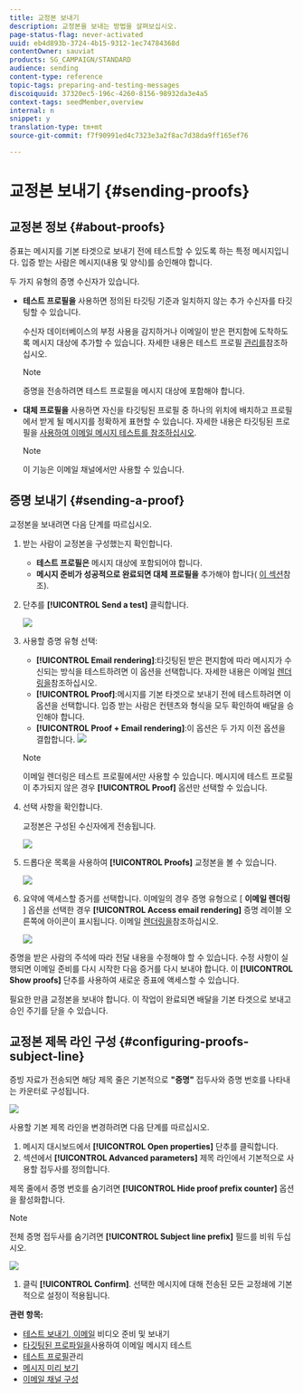 ```yaml
---
title: 교정본 보내기
description: 교정본을 보내는 방법을 살펴보십시오.
page-status-flag: never-activated
uuid: eb4d893b-3724-4b15-9312-1ec74784368d
contentOwner: sauviat
products: SG_CAMPAIGN/STANDARD
audience: sending
content-type: reference
topic-tags: preparing-and-testing-messages
discoiquuid: 37320ec5-196c-4260-8156-98932da3e4a5
context-tags: seedMember,overview
internal: n
snippet: y
translation-type: tm+mt
source-git-commit: f7f90991ed4c7323e3a2f8ac7d38da9ff165ef76

---
```



# 교정본 보내기 {#sending-proofs}

## 교정본 정보 {#about-proofs}

증표는 메시지를 기본 타겟으로 보내기 전에 테스트할 수 있도록 하는 특정 메시지입니다. 입증 받는 사람은 메시지(내용 및 양식)를 승인해야 합니다.

두 가지 유형의 증명 수신자가 있습니다.

* **테스트 프로필을** 사용하면 정의된 타깃팅 기준과 일치하지 않는 추가 수신자를 타깃팅할 수 있습니다.

   수신자 데이터베이스의 부정 사용을 감지하거나 이메일이 받은 편지함에 도착하도록 메시지 대상에 추가할 수 있습니다. 자세한 내용은 테스트 프로필 [관리를](../../audiences/using/managing-test-profiles.md)참조하십시오.

   >[!NOTE]
   >
   >증명을 전송하려면 테스트 프로필을 메시지 대상에 포함해야 합니다.

* **대체 프로필을** 사용하면 자신을 타깃팅된 프로필 중 하나의 위치에 배치하고 프로필에서 받게 될 메시지를 정확하게 표현할 수 있습니다. 자세한 내용은 타깃팅된 프로필을 [사용하여 이메일 메시지 테스트를 참조하십시오](../../sending/using/testing-messages-using-target.md).

   >[!NOTE]
   >
   >이 기능은 이메일 채널에서만 사용할 수 있습니다.

## 증명 보내기 {#sending-a-proof}

교정본을 보내려면 다음 단계를 따르십시오.

1. 받는 사람이 교정본을 구성했는지 확인합니다.
   * **테스트 프로필은** 메시지 대상에 포함되어야 합니다.
   * **메시지 준비가 성공적으로 완료되면 대체 프로필을** 추가해야 합니다( [이 섹션](../../sending/using/testing-messages-using-target.md)참조).

1. 단추를 **[!UICONTROL Send a test]** 클릭합니다.

   ![](assets/bat_select.png)

1. 사용할 증명 유형 선택:

   * **[!UICONTROL Email rendering]**:타깃팅된 받은 편지함에 따라 메시지가 수신되는 방식을 테스트하려면 이 옵션을 선택합니다. 자세한 내용은 이메일 [렌더링을](../../sending/using/email-rendering.md)참조하십시오.
   * **[!UICONTROL Proof]**:메시지를 기본 타겟으로 보내기 전에 테스트하려면 이 옵션을 선택합니다. 입증 받는 사람은 컨텐츠와 형식을 모두 확인하여 배달을 승인해야 합니다.
   * **[!UICONTROL Proof + Email rendering]**:이 옵션은 두 가지 이전 옵션을 결합합니다.
   ![](assets/bat_select1.png)

   >[!NOTE]
   >
   >이메일 렌더링은 테스트 프로필에서만 사용할 수 있습니다. 메시지에 테스트 프로필이 추가되지 않은 경우 **[!UICONTROL Proof]** 옵션만 선택할 수 있습니다.

1. 선택 사항을 확인합니다.

   교정본은 구성된 수신자에게 전송됩니다.

   ![](assets/bat_select2.png)

1. 드롭다운 목록을 사용하여 **[!UICONTROL Proofs]** 교정본을 볼 수 있습니다.

   ![](assets/bat_view.png)

1. 요약에 액세스할 증거를 선택합니다. 이메일의 경우 증명 유형으로 [ **이메일 렌더링** ] 옵션을 선택한 경우 **[!UICONTROL Access email rendering]** 증명 레이블 오른쪽에 아이콘이 표시됩니다. 이메일 [렌더링을](../../sending/using/email-rendering.md)참조하십시오.

   ![](assets/bat_view2.png)

증명을 받은 사람의 주석에 따라 전달 내용을 수정해야 할 수 있습니다. 수정 사항이 실행되면 이메일 준비를 다시 시작한 다음 증거를 다시 보내야 합니다. 이 **[!UICONTROL Show proofs]** 단추를 사용하여 새로운 증표에 액세스할 수 있습니다.

필요한 만큼 교정본을 보내야 합니다. 이 작업이 완료되면 배달을 기본 타겟으로 보내고 승인 주기를 닫을 수 있습니다.

## 교정본 제목 라인 구성 {#configuring-proofs-subject-line}

증빙 자료가 전송되면 해당 제목 줄은 기본적으로 **&quot;증명&quot;** 접두사와 증명 번호를 나타내는 카운터로 구성됩니다.

![](assets/proof-prefix.png)

사용할 기본 제목 라인을 변경하려면 다음 단계를 따르십시오.

1. 메시지 대시보드에서 **[!UICONTROL Open properties]** 단추를 클릭합니다.
1. 섹션에서 **[!UICONTROL Advanced parameters]** 제목 라인에서 기본적으로 사용할 접두사를 정의합니다.

제목 줄에서 증명 번호를 숨기려면 **[!UICONTROL Hide proof prefix counter]** 옵션을 활성화합니다.

>[!NOTE]
>
>전체 증명 접두사를 숨기려면 **[!UICONTROL Subject line prefix]** 필드를 비워 두십시오.

![](assets/proof-prefix-configuration.png)

1. 클릭 **[!UICONTROL Confirm]**. 선택한 메시지에 대해 전송된 모든 교정쇄에 기본적으로 설정이 적용됩니다.

**관련 항목:**

* [테스트 보내기, 이메일](https://docs.adobe.com/content/help/en/campaign-learn/campaign-standard-tutorials/getting-started/sending-test-preparing-sending-email.html) 비디오 준비 및 보내기
* [타깃팅된 프로파일을](../../sending/using/testing-messages-using-target.md)사용하여 이메일 메시지 테스트
* [테스트 프로필](../../audiences/using/managing-test-profiles.md)관리
* [메시지 미리 보기](../../sending/using/previewing-messages.md)
* [이메일 채널 구성](../../administration/using/configuring-email-channel.md)
